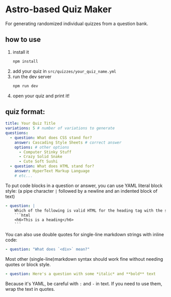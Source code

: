 # Astro-based Quiz Maker

For generating randomized individual quizzes from a question bank.

## how to use

1. install it
   ```bash
   npm install
   ```
2. add your quiz in `src/quizzes/your_quiz_name.yml`
3. run the dev server
   ```bash
   npm run dev
   ```
4. open your quiz and print it!

## quiz format:

```yaml
title: Your Quiz Title
variations: 5 # number of variations to generate
questions:
  - question: What does CSS stand for?
    answer: Cascading Style Sheets # correct answer
    options: # other options
      - Computer Stinky Stuff
      - Crazy Solid Snake
      - Cute Soft Sushi
  - question: What does HTML stand for?
    answer: HyperText Markup Language
    # etc...
```

To put code blocks in a question or answer, you can use YAML literal block style:
(a pipe character `|` followed by a newline and an indented block of text)

````yaml
- question: |
    Which of the following is valid HTML for the heading tag with the smallest size and lowest rank in the hierarchy?
    ```html
    <h6>This is a heading</h6>
    ```
````

You can also use double quotes for single-line markdown strings with inline code:

```yaml
- question: "What does `<div>` mean?"
```

Most other (single-line)markdown syntax should work fine without needing quotes or block style.

```yaml
- question: Here's a question with some *italic* and **bold** text
```

Because it's YAML, be careful with `:` and `-` in text. If you need to use them, wrap the text in quotes.

